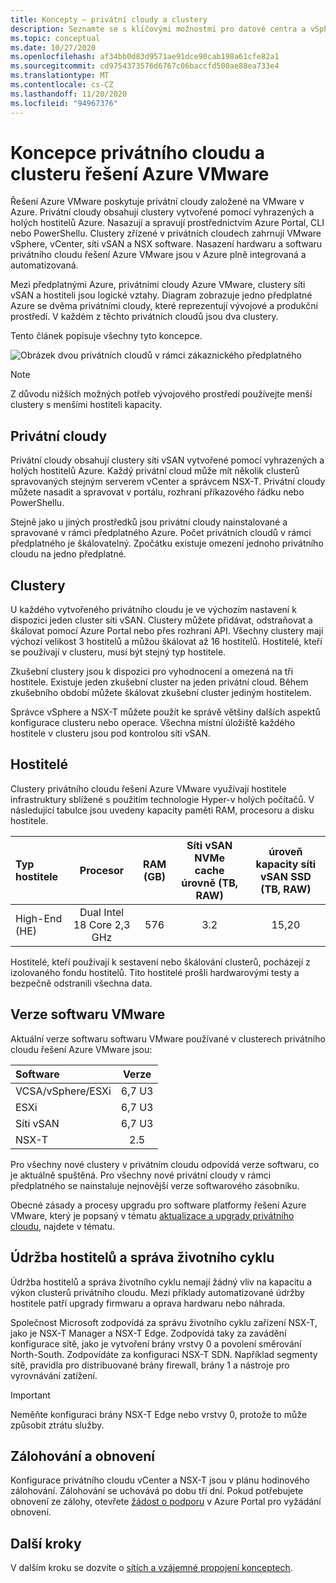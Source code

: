 ```yaml
---
title: Koncepty – privátní cloudy a clustery
description: Seznamte se s klíčovými možnostmi pro datové centra a vSphere clustery definovaná na základě softwaru řešení Azure VMware.
ms.topic: conceptual
ms.date: 10/27/2020
ms.openlocfilehash: af34bb0d83d9571ae91dce90cab198a61cfe82a1
ms.sourcegitcommit: cd9754373576d6767c06baccfd500ae88ea733e4
ms.translationtype: MT
ms.contentlocale: cs-CZ
ms.lasthandoff: 11/20/2020
ms.locfileid: "94967376"
---
```

#  <a name="azure-vmware-solution-private-cloud-and-cluster-concepts"></a>Koncepce privátního cloudu a clusteru řešení Azure VMware

Řešení Azure VMware poskytuje privátní cloudy založené na VMware v Azure. Privátní cloudy obsahují clustery vytvořené pomocí vyhrazených a holých hostitelů Azure. Nasazují a spravují prostřednictvím Azure Portal, CLI nebo PowerShellu.  Clustery zřízené v privátních cloudech zahrnují VMware vSphere, vCenter, síti vSAN a NSX software. Nasazení hardwaru a softwaru privátního cloudu řešení Azure VMware jsou v Azure plně integrovaná a automatizovaná.

Mezi předplatnými Azure, privátními cloudy Azure VMware, clustery síti vSAN a hostiteli jsou logické vztahy. Diagram zobrazuje jedno předplatné Azure se dvěma privátními cloudy, které reprezentují vývojové a produkční prostředí.  V každém z těchto privátních cloudů jsou dva clustery. 

Tento článek popisuje všechny tyto koncepce.

![Obrázek dvou privátních cloudů v rámci zákaznického předplatného](./media/hosts-clusters-private-clouds-final.png)

>[!NOTE]
>Z důvodu nižších možných potřeb vývojového prostředí používejte menší clustery s menšími hostiteli kapacity. 

## <a name="private-clouds"></a>Privátní cloudy

Privátní cloudy obsahují clustery síti vSAN vytvořené pomocí vyhrazených a holých hostitelů Azure. Každý privátní cloud může mít několik clusterů spravovaných stejným serverem vCenter a správcem NSX-T. Privátní cloudy můžete nasadit a spravovat v portálu, rozhraní příkazového řádku nebo PowerShellu. 

Stejně jako u jiných prostředků jsou privátní cloudy nainstalované a spravované v rámci předplatného Azure. Počet privátních cloudů v rámci předplatného je škálovatelný. Zpočátku existuje omezení jednoho privátního cloudu na jedno předplatné.

## <a name="clusters"></a>Clustery
U každého vytvořeného privátního cloudu je ve výchozím nastavení k dispozici jeden cluster síti vSAN. Clustery můžete přidávat, odstraňovat a škálovat pomocí Azure Portal nebo přes rozhraní API.  Všechny clustery mají výchozí velikost 3 hostitelů a můžou škálovat až 16 hostitelů.  Hostitelé, kteří se používají v clusteru, musí být stejný typ hostitele.

Zkušební clustery jsou k dispozici pro vyhodnocení a omezená na tři hostitele. Existuje jeden zkušební cluster na jeden privátní cloud. Během zkušebního období můžete škálovat zkušební cluster jediným hostitelem.

Správce vSphere a NSX-T můžete použít ke správě většiny dalších aspektů konfigurace clusteru nebo operace. Všechna místní úložiště každého hostitele v clusteru jsou pod kontrolou síti vSAN.

## <a name="hosts"></a>Hostitelé

Clustery privátního cloudu řešení Azure VMware využívají hostitele infrastruktury sblížené s použitím technologie Hyper-v holých počítačů. V následující tabulce jsou uvedeny kapacity paměti RAM, procesoru a disku hostitele. 

| Typ hostitele              |             Procesor             |   RAM (GB)   |  Síti vSAN NVMe cache úrovně (TB, RAW)  |  úroveň kapacity síti vSAN SSD (TB, RAW)  |
| :---                   |            :---:            |    :---:     |               :---:              |                :---:               |
| High-End (HE)          |  Dual Intel 18 Core 2,3 GHz  |     576      |                3.2               |                15,20               |

Hostitelé, kteří používají k sestavení nebo škálování clusterů, pocházejí z izolovaného fondu hostitelů. Tito hostitelé prošli hardwarovými testy a bezpečně odstranili všechna data. 

## <a name="vmware-software-versions"></a>Verze softwaru VMware

Aktuální verze softwaru softwaru VMware používané v clusterech privátního cloudu řešení Azure VMware jsou:

| Software              |    Verze   |
| :---                  |     :---:    |
| VCSA/vSphere/ESXi |    6,7 U3    | 
| ESXi                  |    6,7 U3    | 
| Síti vSAN                  |    6,7 U3    |
| NSX-T                 |      2.5     |

Pro všechny nové clustery v privátním cloudu odpovídá verze softwaru, co je aktuálně spuštěná. Pro všechny nové privátní cloudy v rámci předplatného se nainstaluje nejnovější verze softwarového zásobníku.

Obecné zásady a procesy upgradu pro software platformy řešení Azure VMware, který je popsaný v tématu [aktualizace a upgrady privátního cloudu](concepts-upgrades.md), najdete v tématu.

## <a name="host-maintenance-and-lifecycle-management"></a>Údržba hostitelů a správa životního cyklu

Údržba hostitelů a správa životního cyklu nemají žádný vliv na kapacitu a výkon clusterů privátního cloudu.  Mezi příklady automatizované údržby hostitele patří upgrady firmwaru a oprava hardwaru nebo náhrada.

Společnost Microsoft zodpovídá za správu životního cyklu zařízení NSX-T, jako je NSX-T Manager a NSX-T Edge. Zodpovídá taky za zavádění konfigurace sítě, jako je vytvoření brány vrstvy 0 a povolení směrování North-South. Zodpovídáte za konfiguraci NSX-T SDN. Například segmenty sítě, pravidla pro distribuované brány firewall, brány 1 a nástroje pro vyrovnávání zatížení.

> [!IMPORTANT]
> Neměňte konfiguraci brány NSX-T Edge nebo vrstvy 0, protože to může způsobit ztrátu služby.

## <a name="backup-and-restoration"></a>Zálohování a obnovení

Konfigurace privátního cloudu vCenter a NSX-T jsou v plánu hodinového zálohování.  Zálohování se uchovává po dobu tří dní. Pokud potřebujete obnovení ze zálohy, otevřete [žádost o podporu](https://rc.portal.azure.com/#create/Microsoft.Support) v Azure Portal pro vyžádání obnovení.

## <a name="next-steps"></a>Další kroky

V dalším kroku se dozvíte o [sítích a vzájemné propojení konceptech](concepts-networking.md).

<!-- LINKS - internal -->

<!-- LINKS - external-->
[VCSA versions]: https://kb.vmware.com/s/article/2143838
[ESXi versions]: https://kb.vmware.com/s/article/2143832
[vSAN versions]: https://kb.vmware.com/s/article/2150753

